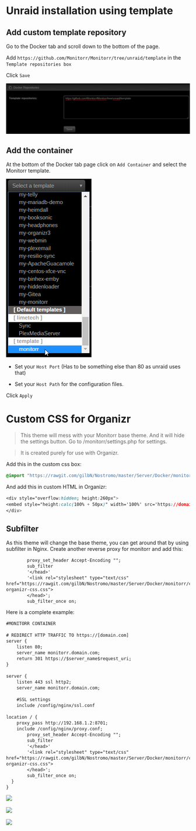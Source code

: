 
# Unraid installation using template

## Add custom template repository

Go to the Docker tab and scroll down to the bottom of the page.

Add `https://github.com/Monitorr/Monitorr/tree/unraid/template` in the `Template repositories box`

Click `Save`

![](https://github.com/gilbN/Nostromo/blob/master/Server/Docker/monitorr/template%20repo.png)


## Add the container

At the bottom of the Docker tab page click on `Add Container` and select the Monitorr template.

![](https://github.com/gilbN/Nostromo/blob/master/Server/Docker/monitorr/template.png)

* Set your `Host Port` (Has to be something else than 80 as unraid uses that)

* Set your `Host Path` for the configuration files.

Click `Apply`


# Custom CSS for Organizr
> This theme will mess with your Monitorr base theme. And it will hide the settings button. Go to /monitorr/settings.php for settings.

> It is created purely for use with Organizr.

Add this in the custom css box:
```css
@import "https://rawgit.com/gilbN/Nostromo/master/Server/Docker/monitorr/custom-organizr-css.css";
```
And add this in custom HTML in Organizr:
```css
<div style="overflow:hidden; height:260px">
<embed style="height:calc(100% + 50px)" width='100%' src='https://domain.com/monitorr/index.min.php' />
</div>
```
## Subfilter
As this theme will change the base theme, you can get around that by using subfilter in Nginx.
Create another reverse proxy for monitorr and add this:
```nginx
		proxy_set_header Accept-Encoding "";
		sub_filter
		'</head>'
		'<link rel="stylesheet" type="text/css" href="https://rawgit.com/gilbN/Nostromo/master/Server/Docker/monitorr/custom-organizr-css.css">
		</head>';
		sub_filter_once on;
```
Here is a complete example:
```nginx
#MONITORR CONTAINER 

# REDIRECT HTTP TRAFFIC TO https://[domain.com]
server {
 	listen 80;
 	server_name monitorr.domain.com; 
 	return 301 https://$server_name$request_uri;
}

server {  
    listen 443 ssl http2;
    server_name monitorr.domain.com;

	#SSL settings
	include /config/nginx/ssl.conf
		
location / {
    proxy_pass http://192.168.1.2:8701;
    include /config/nginx/proxy.conf;
		proxy_set_header Accept-Encoding "";
		sub_filter
		'</head>'
		'<link rel="stylesheet" type="text/css" href="https://rawgit.com/gilbN/Nostromo/master/Server/Docker/monitorr/custom-organizr-css.css">
		</head>';
		sub_filter_once on;
  }
}
```

![](https://i.imgur.com/kX4Qcsj.jpg)

![](https://i.imgur.com/O2fUyTz.jpg)

![](https://i.imgur.com/sJRELOP.jpg)
